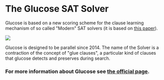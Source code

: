 

# The Glucose SAT Solver
Glucose is based on a new scoring scheme for the clause learning mechanism of so called "Modern" SAT solvers (it is based on [this paper](https://www.ijcai.org/Proceedings/09/Papers/074.pdf)). 

![](https://cdn.jsdelivr.net/gh/jakublevy/chocopkgs/glucose/glue.png)

Glucose is designed to be parallel since 2014. The name of the Solver is a contraction of the concept of "glue clauses", a particular kind of clauses that glucose detects and preserves during search.

### For more information about Glucose see [the official page](https://www.labri.fr/perso/lsimon/glucose).